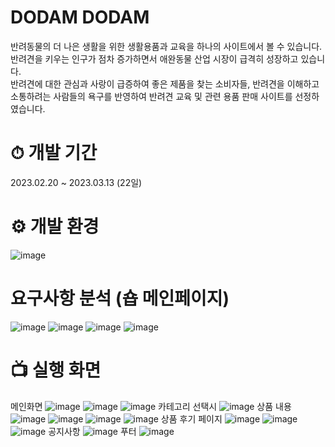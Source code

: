 # DODAM DODAM
 반려동물의 더 나은 생활을 위한 생활용품과 교육을 하나의 사이트에서 볼 수 있습니다.  
 반려견을 키우는 인구가 점차 증가하면서 애완동물 산업 시장이 급격히 성장하고 있습니다.   
 반려견에 대한 관심과 사랑이 급증하여 좋은 제품을 찾는 소비자들, 반려견을 이해하고 소통하려는 사람들의 욕구를 반영하여 반려견 교육 및 관련 용품 판매 사이트를 선정하였습니다.    
  


# ⏱ 개발 기간
2023.02.20 ~ 2023.03.13 (22일)

# ⚙ 개발 환경 
![image](https://github.com/helmijin/DodamDodam/assets/113495471/fa5dad71-a37b-4a21-9a5a-7e47c504f253)

# 요구사항 분석 (숍 메인페이지)
![image](https://github.com/helmijin/DodamDodam/assets/113495471/54dcc830-9872-4aef-a418-cf0c51556ea6)
![image](https://github.com/helmijin/DodamDodam/assets/113495471/773eafc7-1f23-4ab5-a320-e27fca25579e)
![image](https://github.com/helmijin/DodamDodam/assets/113495471/fe70b544-c2d2-4ad9-bdf7-91f0a4733681)
![image](https://github.com/helmijin/DodamDodam/assets/113495471/eb752429-22a3-47a3-a39e-9059ee1af643)

# 📺 실행 화면
메인화면
![image](https://github.com/helmijin/DodamDodam/assets/113495471/e2a47f74-9153-49c1-b223-4c45802a2cae)
![image](https://github.com/helmijin/DodamDodam/assets/113495471/dbf38cc8-813a-45bc-a2f0-2b0516b17174)
![image](https://github.com/helmijin/DodamDodam/assets/113495471/9dc8cd05-625e-4cc1-b5a9-3b09850f9fdb)
카테고리 선택시
![image](https://github.com/helmijin/DodamDodam/assets/113495471/8d0e4a5f-3f37-4993-b5e6-ea835bbc05d0)
상품 내용
![image](https://github.com/helmijin/DodamDodam/assets/113495471/fcb4145e-c156-4874-9680-3f9fa91bb022)
![image](https://github.com/helmijin/DodamDodam/assets/113495471/ef87f774-18f7-412a-b3b1-1f7e60db6825)
![image](https://github.com/helmijin/DodamDodam/assets/113495471/a23f44d6-7a45-483f-b7ae-b05e46e85b41)
![image](https://github.com/helmijin/DodamDodam/assets/113495471/4d8b8299-b012-4302-bc12-a15f3bd31ea5)
상품 후기 페이지
![image](https://github.com/helmijin/DodamDodam/assets/113495471/6f479bba-d83c-4bc6-aff5-bc38091d5bb8)
![image](https://github.com/helmijin/DodamDodam/assets/113495471/7e6c813e-fa30-44bd-b859-759599bd44b3)
![image](https://github.com/helmijin/DodamDodam/assets/113495471/69d2fa2b-0d64-447f-9743-92123c57879b)
공지사항
![image](https://github.com/helmijin/DodamDodam/assets/113495471/70aead04-d840-47c3-b938-3db46c10c41c)
푸터
![image](https://github.com/helmijin/DodamDodam/assets/113495471/e56a7836-578f-4582-9912-f53296cd2a28)

